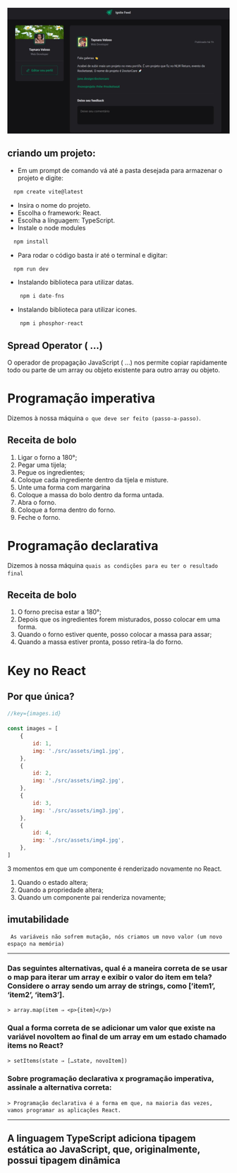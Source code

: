 ![image description](/src/assets/printProjectReadme.jpg)

## criando um projeto:
  * Em um prompt de comando vá até a pasta desejada para armazenar o projeto e digite:
```js
  npm create vite@latest
```
  * Insira o nome do projeto.
  * Escolha o framework: React.
  * Escolha a línguagem: TypeScript.
  * Instale o node modules
```js
  npm install
```
  * Para rodar o código basta ir até o terminal e digitar:
```js
  npm run dev
```
  * Instalando biblioteca para utilizar datas.
```js
    npm i date-fns 
```
  * Instalando biblioteca para utilizar icones.
```js
    npm i phosphor-react
```

## Spread Operator ( ...)

O operador de propagação JavaScript ( ...) nos permite copiar rapidamente todo ou parte de um array ou objeto existente para outro array ou objeto.
    

# Programação imperativa 

Dizemos à nossa máquina `o que deve ser feito (passo-a-passo)`.

## Receita de bolo

1. Ligar o forno a 180°; 
2. Pegar uma tijela;
3. Pegue os ingredientes;
4. Coloque cada ingrediente dentro da tijela e misture.
5. Unte uma forma com margarina
6. Coloque a massa do bolo dentro da forma untada.
7. Abra o forno.
8. Coloque a forma dentro do forno.
8. Feche o forno.

# Programação declarativa

Dizemos à nossa máquina `quais as condições para eu ter o resultado final`

## Receita de bolo

1. O forno precisa estar a 180°;
2. Depois que os ingredientes forem misturados, posso colocar em uma forma.
3. Quando o forno estiver quente, posso colocar a massa para assar;
4. Quando a massa estiver pronta, posso retira-la do forno.


# Key no React

## Por que única?
```js
//key={images.id}

const images = [
    {
        id: 1,
        img: './src/assets/img1.jpg',
    },
    {
        id: 2,
        img: './src/assets/img2.jpg',
    },
    {
        id: 3,
        img: './src/assets/img3.jpg',
    },
    {
        id: 4,
        img: './src/assets/img4.jpg',
    },
]
```

3 momentos em que um componente é renderizado novamente no React.

1. Quando o estado altera;
2. Quando a propriedade altera;
3. Quando um componente pai renderiza novamente;

## imutabilidade

```
 As variáveis não sofrem mutação, nós criamos um novo valor (um novo espaço na memória)
```

---
### Das seguintes alternativas, qual é a maneira correta de se usar o map para iterar um array e exibir o valor do item em tela? Considere o array sendo um array de strings, como [’item1’, ‘item2’, ‘item3’].

    > array.map(item ⇒ <p>{item}</p>)

### Qual a forma correta de se adicionar um valor que existe na variável novoItem ao final de um array em um estado chamado items no React?

    > setItems(state ⇒ […state, novoItem])

### Sobre programação declarativa x programação imperativa, assinale a alternativa correta:

    > Programação declarativa é a forma em que, na maioria das vezes, vamos programar as aplicações React.

---
## A linguagem TypeScript adiciona tipagem estática ao JavaScript, que, originalmente, possui tipagem dinâmica

